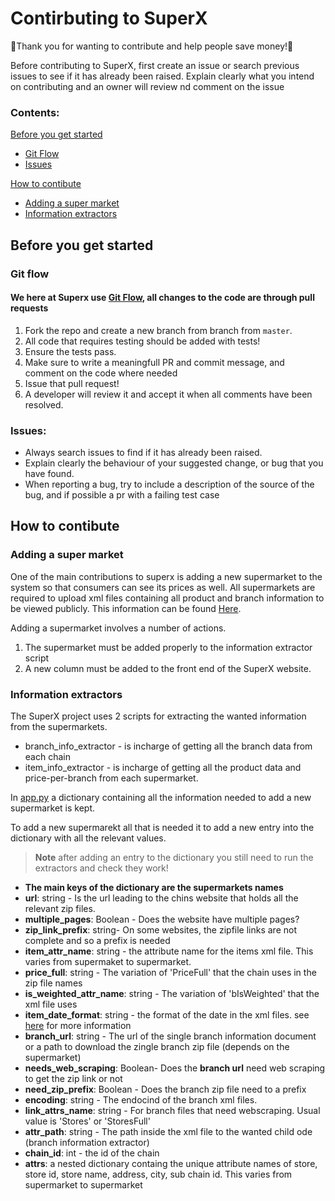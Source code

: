 # Contirbuting to SuperX
:tada:Thank you for wanting to contribute and help people save money!:tada:

Before contributing to SuperX, first create an issue or search previous issues to see if it has already been raised. 
Explain clearly what you intend on contributing and an owner will review nd comment on the issue

### Contents:
[Before you get started](#Before-you-get-started)
  * [Git Flow](#Git-flow)
  * [Issues](#issues)

[How to contibute](#How-to-contibute)
  * [Adding a super market](#Adding-a-super-market) 
  * [Information extractors](#Information-extractors)

## Before you get started
### Git flow
#### We here at Superx use [Git Flow](https://guides.github.com/introduction/flow/index.html), all changes to the code are through pull requests

1. Fork the repo and create a new branch from branch from `master`.
2. All code that requires testing should be added with tests!
3. Ensure the tests pass.
4. Make sure to write a meaningfull PR and commit message, and comment on the code where needed
5. Issue that pull request!
6. A developer will review it and accept it when all comments have been resolved.

### Issues:
* Always search issues to find if it has already been raised.
* Explain clearly the behaviour of your suggested change, or bug that you have found.
* When reporting a bug, try to include a description of the source of the bug, and if possible a pr with a failing test case

## How to contibute
### Adding a super market

One of the main contributions to superx is adding a new supermarket to the system so that consumers can see its prices as well.
All supermarkets are required to upload xml files containing all product and branch information to be viewed publicly.
This information can be found [Here](https://www.consumers.org.il/item/transparency_price).

Adding a supermarket involves a number of actions.
1. The supermarket must be added properly to the information extractor script
2. A new column must be added to the front end of the SuperX website.

### Information extractors
The SuperX project uses 2 scripts for extracting the wanted information from the supermarkets.
* branch_info_extractor - is incharge of getting all the branch data from each chain
* item_info_extractor - is incharge of getting all the product data and price-per-branch from each supermarket.

In [app.py](https://github.com/beyond-io/superx/blob/master/superx/app.py) a dictionary containing all the information needed to add a new supermarket is kept.

To add a new supermarekt all that is needed it to add a new entry into the dictionary with all the relevant values.

> **Note** after adding an entry to the dictionary you still need to run the extractors and check they work!

* **The main keys of the dictionary are the supermarkets names**
* **url**: string - Is the url leading to the chins website that holds all the relevant zip files.
* **multiple_pages**: Boolean - Does the website have multiple pages?  
* **zip_link_prefix**: string- On some websites, the zipfile links are not complete and so a prefix is needed
* **item_attr_name**: string - the attribute name for the items xml file. This varies from supermaket to supermarket.
* **price_full**: string - The variation of 'PriceFull' that the chain uses in the zip file names
* **is_weighted_attr_name**: string - The variation of 'bIsWeighted' that the xml file uses
* **item_date_format**: string - the format of the date in the xml files. see [here](https://docs.python.org/3/library/datetime.html) for more information
* **branch_url**: string - The url of the single branch information document or a path to download the zingle branch zip file (depends on the supermarket)
* **needs_web_scraping**: Boolean- Does the **branch url** need web scraping to get the zip link or not
* **need_zip_prefix**: Boolean - Does the branch zip file need to a prefix
* **encoding**: string - The endocind of the branch xml files.
* **link_attrs_name**: string - For branch files that need webscraping. Usual value is 'Stores' or 'StoresFull' 
* **attr_path**: string - The path inside the xml file to the wanted child ode (branch information extractor)
* **chain_id**: int - the id of the chain
* **attrs**: a nested dictionary containg the unique attribute names of store, store id, store name, address, city, sub chain id. This varies from supermarket to supermarket

